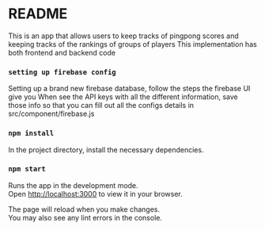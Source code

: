 # README

This is an app that allows users to keep tracks of pingpong scores and keeping tracks of the rankings of groups of players
This implementation  has both frontend and backend code 

### `setting up firebase config`

Setting up a brand new firebase database, follow the steps the firebase UI give you
When see the API keys with all the different information, save those info so that you 
can fill out all the configs details in src/component/firebase.js

### `npm install`

In the project directory, install the necessary dependencies.

### `npm start`

Runs the app in the development mode.\
Open [http://localhost:3000](http://localhost:3000) to view it in your browser.

The page will reload when you make changes.\
You may also see any lint errors in the console.
